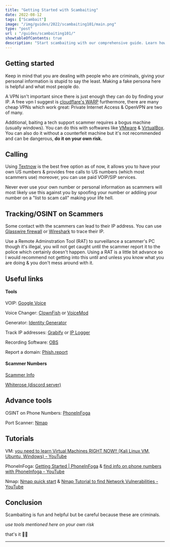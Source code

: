 ```yaml
---
title: "Getting Started with Scambaiting"
date: 2022-08-12
tags: ["Scambait"]
image: "/img/guides/2022/scambaiting101/main.png"
type: "post"
url : "/guides/scambaiting101/"
showtableOfContents: true
description: "Start scambaiting with our comprehensive guide. Learn how to protect yourself and others from scams"
---
```


## Getting started

Keep in mind that you are dealing with people who are criminals, giving your personal information is stupid to say the least. Making a fake persona here is helpful and what most people do.

A VPN isn't important since there is just enough they can do by finding your IP. A free vpn I suggest is [cloudflare's WARP](https://developers.cloudflare.com/warp-client/) furthermore, there are many cheap VPNs which work great: Private Internet Access & OpenVPN are two of many. 

Additional, baiting a tech support scammer requires a bogus machine (usually windows). You can do this with softwares like [VMware](https://www.vmware.com/uk/products/workstation-player/workstation-player-evaluation.html) & [VirtualBox](https://www.virtualbox.org/wiki/Downloads). You can also do it without a counterfeit machine but it's not recommended and can be dangerous, **do it on your own risk.** 

## Calling

Using [Textnow](https://www.textnow.com/) is the best free option as of now, it allows you to have your own US numbers & provides free calls to US numbers (which most scammers use) moreover, you can use paid VOIP/SIP services.

Never ever use your own number or personal information as scammers will most likely use this against you by spoofing your number or addiing your number on a "list to scam call" making your life hell.

## Tracking/OSINT on Scammers

Some contact with the scammers can lead to their IP address. You can use [Glasswire firewall](https://www.glasswire.com/) or [Wireshark](https://www.wireshark.org/) to trace their IP. 

Use a Remote Adminstration Tool (RAT) to surveillance a scammer's PC though it's illegal, you will not get caught until the scammer report it to the police which certainly doesn't happen. Using a RAT is a little bit advance so I would recommend not getting into this until and unless you know what you are doing & you don't mess around with it.

## Useful links

#### Tools

VOIP: [Google Voice](https://voice.google.com/about)

Voice Changer: [ClownFish](https://clownfish-translator.com/voicechanger/#generalInfo) or [VoiceMod](https://www.voicemod.net/)

Generator: [Identity Generator](https://www.fakenamegenerator.com/)

Track IP addresses: [Grabify](https://grabify.link/) or [IP Logger](https://iplogger.org/)

Recording Software: [OBS](http://obsproject.com/)

Report a domain: [Phish.report](https://phish.report/)

#### Scammer Numbers

[Scammer Info](https://www.scammer.info/)

[Whiterose (discord server)](https://discord.gg/YBMcWamACZ)

## Advance tools

OSINT on Phone Numbers: [PhoneInFoga](https://github.com/sundowndev/phoneinfoga)

Port Scanner: [Nmap](https://nmap.org/)

## Tutorials

VM: [you need to learn Virtual Machines RIGHT NOW!! (Kali Linux VM, Ubuntu, Windows) - YouTube](https://www.youtube.com/watch?v=wX75Z-4MEoM)

PhoneInFoga: [Getting Started | PhoneInFoga](https://mansoor.cf/posts/phoneinfoga/) & [find info on phone numbers with PhoneInfoga - YouTube](https://www.youtube.com/watch?v=6CnDdXVTxhU)

Nmap: [Nmap quick start](https://mansoorbarri.com/guides/nmap/) & [Nmap Tutorial to find Network Vulnerabilities - YouTube](https://www.youtube.com/watch?v=4t4kBkMsDbQ)

## Conclusion

Scambaiting is fun and helpful but be careful because these are criminals. 

*use tools mentioned here on your own risk*

that's it ✌🏽

---